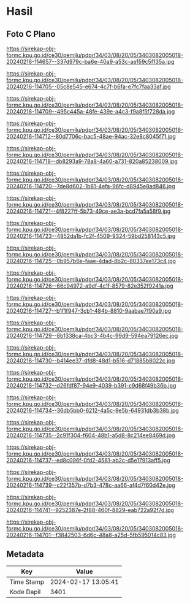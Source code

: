 # Hasil

## Foto C Plano

https://sirekap-obj-formc.kpu.go.id/ce30/pemilu/pdpr/34/03/08/20/05/3403082005018-20240216-114657--337d979c-ba6e-40a9-a53c-ae159c5f135a.jpg

https://sirekap-obj-formc.kpu.go.id/ce30/pemilu/pdpr/34/03/08/20/05/3403082005018-20240216-114705--05c8e545-e674-4c7f-b6fa-e7fc7faa33af.jpg

https://sirekap-obj-formc.kpu.go.id/ce30/pemilu/pdpr/34/03/08/20/05/3403082005018-20240216-114709--495c445a-48fe-439e-a4c3-f9a8f5f728da.jpg

https://sirekap-obj-formc.kpu.go.id/ce30/pemilu/pdpr/34/03/08/20/05/3403082005018-20240216-114712--80d7706c-bac5-48ae-94ac-32e8c8045f71.jpg

https://sirekap-obj-formc.kpu.go.id/ce30/pemilu/pdpr/34/03/08/20/05/3403082005018-20240216-114718--db8293a9-78a8-4a60-a731-820a85238009.jpg

https://sirekap-obj-formc.kpu.go.id/ce30/pemilu/pdpr/34/03/08/20/05/3403082005018-20240216-114720--7de8d602-1b81-4efa-96fc-d8945e8ad846.jpg

https://sirekap-obj-formc.kpu.go.id/ce30/pemilu/pdpr/34/03/08/20/05/3403082005018-20240216-114721--4f8227ff-5b73-49ce-ae3a-bcd7fa5a58f9.jpg

https://sirekap-obj-formc.kpu.go.id/ce30/pemilu/pdpr/34/03/08/20/05/3403082005018-20240216-114723--4852da1b-fc2f-4509-9324-59bd258143c5.jpg

https://sirekap-obj-formc.kpu.go.id/ce30/pemilu/pdpr/34/03/08/20/05/3403082005018-20240216-114725--0b957b6e-faae-4dad-8b2c-80337ee173c4.jpg

https://sirekap-obj-formc.kpu.go.id/ce30/pemilu/pdpr/34/03/08/20/05/3403082005018-20240216-114726--66c94972-a9df-4c1f-8579-82e352f9241a.jpg

https://sirekap-obj-formc.kpu.go.id/ce30/pemilu/pdpr/34/03/08/20/05/3403082005018-20240216-114727--b1f1f947-3cb1-484b-8810-9aabae7f90a9.jpg

https://sirekap-obj-formc.kpu.go.id/ce30/pemilu/pdpr/34/03/08/20/05/3403082005018-20240216-114729--8b1338ca-4bc3-4b4c-99d9-594ea79126ec.jpg

https://sirekap-obj-formc.kpu.go.id/ce30/pemilu/pdpr/34/03/08/20/05/3403082005018-20240216-114730--b414ee37-dfd8-48d1-b516-d71885b8022c.jpg

https://sirekap-obj-formc.kpu.go.id/ce30/pemilu/pdpr/34/03/08/20/05/3403082005018-20240216-114732--d26fdf87-94e9-4039-b391-c9d68f49b36b.jpg

https://sirekap-obj-formc.kpu.go.id/ce30/pemilu/pdpr/34/03/08/20/05/3403082005018-20240216-114734--36db5bb0-6212-4a5c-9e5b-64931db3b38b.jpg

https://sirekap-obj-formc.kpu.go.id/ce30/pemilu/pdpr/34/03/08/20/05/3403082005018-20240216-114735--2c91f304-f604-48b1-a5d8-8c214ee8469d.jpg

https://sirekap-obj-formc.kpu.go.id/ce30/pemilu/pdpr/34/03/08/20/05/3403082005018-20240216-114737--ed8c096f-0fd2-4581-ab2c-d5e17913aff5.jpg

https://sirekap-obj-formc.kpu.go.id/ce30/pemilu/pdpr/34/03/08/20/05/3403082005018-20240216-114739--c22f357b-d7b3-478c-aa66-af4d7f60d42e.jpg

https://sirekap-obj-formc.kpu.go.id/ce30/pemilu/pdpr/34/03/08/20/05/3403082005018-20240216-114741--9252387e-2f88-460f-8829-eab722a92f7d.jpg

https://sirekap-obj-formc.kpu.go.id/ce30/pemilu/pdpr/34/03/08/20/05/3403082005018-20240216-114701--f3842503-6d6c-48a8-a25d-5fb595014c83.jpg


## Metadata

| Key        | Value               |
| ---------- | ------------------- |
| Time Stamp | 2024-02-17 13:05:41 |
| Kode Dapil | 3401                |



